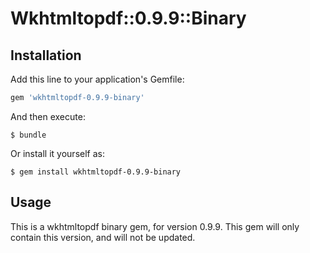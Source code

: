 # Wkhtmltopdf::0.9.9::Binary

## Installation

Add this line to your application's Gemfile:

```ruby
gem 'wkhtmltopdf-0.9.9-binary'
```

And then execute:

    $ bundle

Or install it yourself as:

    $ gem install wkhtmltopdf-0.9.9-binary

## Usage

This is a wkhtmltopdf binary gem, for version 0.9.9. This gem will only contain this version, and will not be updated.
